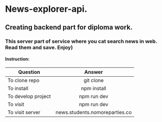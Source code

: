 # News-explorer-api.
## Creating backend part for diploma work.
### This server part of service where you cat search news in web. Read them and save. Enjoy)
#### Instruction:
| Question | Answer |
|----------------|:---------:|
| To clone repo | git clone |
| To install | npm install |
| To develop project| npm run dev |
| To visit| npm run dev |
| To visit server| news.students.nomoreparties.co |


